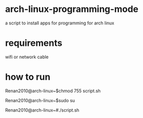 # arch-linux-programming-mode
a script to install apps for programming for arch linux
# requirements
wifi or network cable
# how to run
Renan2010@arch-linux~$chmod 755 script.sh

Renan2010@arch-linux~$sudo su

Renan2010@arch-linux~#./script.sh
